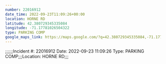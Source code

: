 ```yaml
---
number: 22016912
date_time: 2022-09-23T11:09:26+00:00
location: HORNE RD
latitude: 42.380729345335084
longitude: -71.17781026504322
type: PARKING COMP
google_maps_link: https://maps.google.com/?q=42.380729345335084,-71.17781026504322
---
```


;;;;;;Incident #: 22016912   Date: 2022-09-23 11:09:26   Type: PARKING COMP;;;Location: HORNE RD;;;
